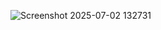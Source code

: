 ![Screenshot 2025-07-02 132731](https://github.com/user-attachments/assets/4ae6dcc3-e862-487c-a8fe-38dfd90553eb)
